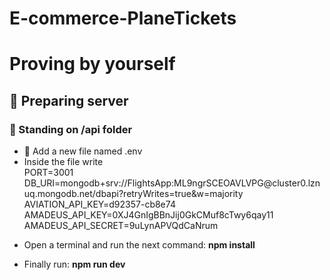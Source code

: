 # E-commerce-PlaneTickets


# Proving by yourself


## 🔵 Preparing server
### 📁 Standing on /api folder
<ul>
    <li>📄 Add a new file named .env </li>
   <li>
Inside the file write 
     <br>
PORT=3001
DB_URI=mongodb+srv://FlightsApp:ML9ngrSCEOAVLVPG@cluster0.lznuq.mongodb.net/dbapi?retryWrites=true&w=majority
AVIATION_API_KEY=d92357-cb8e74
AMADEUS_API_KEY=0XJ4GnIgBBnJij0GkCMuf8cTwy6qay11
AMADEUS_API_SECRET=9uLynAPVQdCaNrum
  </li>
</ul>

<ul>
  <li> Open a terminal and run the next command:  <b>npm install </b></li>
</ul>

<ul>
    <li>Finally run: <b>npm run dev</b></li>
</ul>

<br/>
